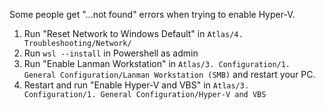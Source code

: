 Some people get "...not found" errors when trying to enable Hyper-V.

1. Run "Reset Network to Windows Default" in `Atlas/4. Troubleshooting/Network/`
2. Run `wsl --install` in Powershell as admin
3. Run "Enable Lanman Workstation" in `Atlas/3. Configuration/1. General Configuration/Lanman Workstation (SMB)` and restart your PC.
4. Restart and run "Enable Hyper-V and VBS" in `Atlas/3. Configuration/1. General Configuration/Hyper-V and VBS`
